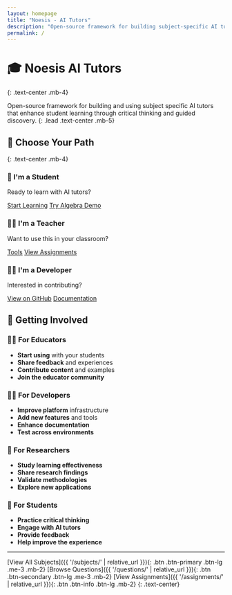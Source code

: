```yaml
---
layout: homepage
title: "Noesis - AI Tutors"
description: "Open-source framework for building subject-specific AI tutors that enhance student learning through critical thinking"
permalink: /
---
```


# 🎓 Noesis AI Tutors
{: .text-center .mb-4}

Open-source framework for building and using subject specific AI tutors that enhance student learning through critical thinking and guided discovery.
{: .lead .text-center .mb-5}

## 🚀 Choose Your Path
{: .text-center .mb-4}

<div class="user-paths">
  <div class="path-card student">
    <h3>👥 I'm a Student</h3>
    <p>Ready to learn with AI tutors?</p>
    <div class="btn-container">
      <a href="{{ '/subjects/' | relative_url }}" class="btn btn-primary btn-lg">Start Learning</a>
      <a href="{{ '/subjects/algebra-1/' | relative_url }}" class="btn btn-outline-primary">Try Algebra Demo</a>
    </div>
  </div>

  <div class="path-card teacher">
    <h3>👩‍🏫 I'm a Teacher</h3>
    <p>Want to use this in your classroom?</p>
    <div class="btn-container">
      <a href="{{ '/framework/tools-onboarding/' | relative_url }}" class="btn btn-success btn-lg">Tools</a>
      <a href="{{ '/assignments/' | relative_url }}" class="btn btn-outline-success">View Assignments</a>
    </div>
  </div>

  <div class="path-card developer">
    <h3>👨‍💻 I'm a Developer</h3>
    <p>Interested in contributing?</p>
    <div class="btn-container">
      <a href="https://github.com/bweez/noesis-ai-tutor" class="btn btn-dark btn-lg fa-code" target="_blank">View on GitHub</a>
      <a href="{{ '/framework/' | relative_url }}" class="btn btn-outline-dark">Documentation</a>
    </div>
  </div>
</div>

## 🤝 Getting Involved

### 👩‍🏫 For Educators
- **Start using** with your students
- **Share feedback** and experiences  
- **Contribute content** and examples
- **Join the educator community**

### 👨‍💻 For Developers
- **Improve platform** infrastructure
- **Add new features** and tools
- **Enhance documentation**
- **Test across environments**

### 🔬 For Researchers  
- **Study learning effectiveness**
- **Share research findings**
- **Validate methodologies**
- **Explore new applications**

### 👥 For Students
- **Practice critical thinking**
- **Engage with AI tutors**
- **Provide feedback**
- **Help improve the experience**

---

[View All Subjects]({{ '/subjects/' | relative_url }}){: .btn .btn-primary .btn-lg .me-3 .mb-2}
[Browse Questions]({{ '/questions/' | relative_url }}){: .btn .btn-secondary .btn-lg .me-3 .mb-2}
[View Assignments]({{ '/assignments/' | relative_url }}){: .btn .btn-info .btn-lg .mb-2}
{: .text-center}
